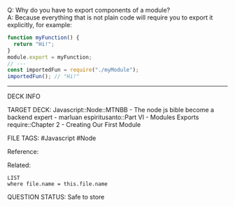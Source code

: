 Q: Why do you have to export components of a module?  
A: Because everything that is not plain code will require you to export it explicitly, for example:
```javascript
function myFunction() {
  return "Hi!";
}
module.export = myFunction;
// ---
const importedFun = require("./myModule");
importedFun(); // "Hi!"
```
<!--ID: 1693660762559-->

---

DECK INFO

TARGET DECK: Javascript::Node::MTNBB - The node js bible become a backend expert - marluan espiritusanto::Part VI - Modules Exports require::Chapter 2 - Creating Our First Module

FILE TAGS: #Javascript #Node

Reference:

Related:

```dataview
LIST
where file.name = this.file.name
```

QUESTION STATUS: Safe to store